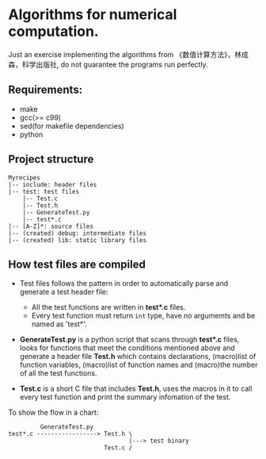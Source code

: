 # Algorithms for numerical computation.

Just an exercise implementing the algorithms from 《数值计算方法》，林成森，科学出版社, do not guarantee the programs run perfectly.

## Requirements:

- make
- gcc(>= c99)
- sed(for makefile dependencies)
- python

## Project structure

```
Myrecipes
|-- include: header files
|-- test: test files
    |-- Test.c
    |-- Test.h
    |-- GenerateTest.py
    |-- test*.c
|-- [A-Z]*: source files
|-- (created) debug: intermediate files
|-- (created) lib: static library files
```

## How test files are compiled

- Test files follows the pattern in order to automatically parse and generate a test header file:
  - All the test functions are written in **test&ast;.c** files.
  - Every test function must return `int` type, have no argumemts and be named as 'test&ast;'.

- **GenerateTest.py** is a python script that scans through **test&ast;.c** files, 
  looks for functions that meet the conditions mentioned above and generate a 
  header file **Test.h** which contains declarations, (macro)list of function 
  variables, (macro)list of function names and (macro)the number of all the test 
  functions.

- **Test.c** is a short C file that includes **Test.h**, uses the macros in it 
  to call every test function and print the summary infomation of the test.

To show the flow in a chart:

```
         GenerateTest.py
test*.c -----------------> Test.h \
                                  |---> test binary
                           Test.c /
```
